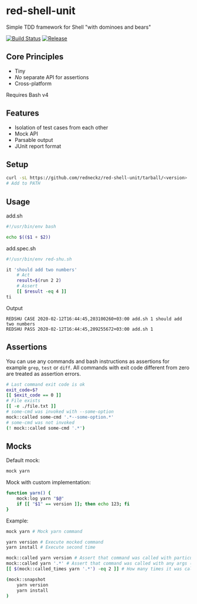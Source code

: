 # red-shell-unit

Simple TDD framework for Shell "with dominoes and bears"

[![Build Status][build-image]][build-url]
[![Release][release-image]][release-url]

## Core Principles

* Tiny
* _No_ separate API for assertions
* Cross-platform

Requires Bash v4

## Features

* Isolation of test cases from each other
* Mock API
* Parsable output
* JUnit report format

## Setup

```sh
curl -sL https://github.com/redneckz/red-shell-unit/tarball/<version> | tar -xzv
# Add to PATH
```

## Usage

add.sh
```sh
#!/usr/bin/env bash

echo $(($1 + $2))
```

add.spec.sh
```sh
#!/usr/bin/env red-shu.sh

it 'should add two numbers'
    # Act
    result=$(run 2 2)
    # Assert
    [[ $result -eq 4 ]]
ti
```

Output
```
REDSHU CASE 2020-02-12T16:44:45,203100260+03:00 add.sh 1 should add two numbers
REDSHU PASS 2020-02-12T16:44:45,209255672+03:00 add.sh 1 
```

## Assertions

You can use any commands and bash instructions as assertions for example `grep`, `test` or `diff`.
All commands with exit code different from zero are treated as assertion errors.

```sh
# Last command exit code is ok
exit_code=$?
[[ $exit_code == 0 ]]
# File exists
[[ -e ./file.txt ]]
# some-cmd was invoked with --some-option
mock::called some-cmd '.*--some-option.*'
# some-cmd was not invoked    
(! mock::called some-cmd '.*')
```

## Mocks

Default mock: 
```sh
mock yarn
```

Mock with custom implementation:
```sh
function yarn() {
    mock:log yarn "$@"
    if [[ "$1" == version ]]; then echo 123; fi
}
```

Example:
```sh
mock yarn # Mock yarn command

yarn version # Execute mocked command
yarn install # Execute second time

mock::called yarn version # Assert that command was called with particular args
mock::called yarn '.*' # Assert that command was called with any args (RegExp)
[[ $(mock::called_times yarn '.*') -eq 2 ]] # How many times it was called

(mock::snapshot
    yarn version
    yarn install
)
```

[build-image]: https://cloud.drone.io/api/badges/redneckz/red-shell-unit/status.svg
[build-url]: https://cloud.drone.io/redneckz/red-shell-unit
[release-image]: https://img.shields.io/github/v/tag/redneckz/red-shell-unit
[release-url]: https://github.com/redneckz/red-shell-unit/releases
